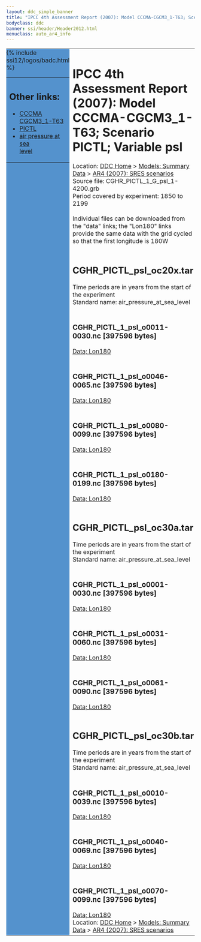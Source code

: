 ```yaml
---
layout: ddc_simple_banner
title: "IPCC 4th Assessment Report (2007): Model CCCMA-CGCM3_1-T63; Scenario PICTL; Variable psl"
bodyclass: ddc
banner: ssi/header/Header2012.html
menuclass: auto_ar4_info
---
```



<table width="100%" border="0" cellspacing="0" cellpadding="0" style="border-collapse: collapse;">
<tr style="margin:0;padding:0;border:0;">
<td style="margin:0;padding:0;border:0;height:1pt;width:150pt;background:#5492CD;" valign="top" >

<div id="lh-col2" class="auto_ar4_info">
<table class="menumain" bgcolor="#5492CD" cellspacing="0" width="100%" border="0">
<tr><td>
<h2> Other links:</h2>
<ul>
<li><a href="/auto/ar4/model-CCCMA-CGCM3_1-T63.html">CCCMA<br/>CGCM3_1-T63</a></li>
<li><a href="/auto/ar4/scenario-PICTL.html">PICTL</a></li>
<li><a href="/auto/ar4/var-air_pressure_at_sea_level.html">air pressure at sea<br/> level</a></li>
</ul>
</td></tr>
{% include ssi12/logos/badc.html %}
</table>
</div>
</td>
<td><h1>IPCC 4th Assessment Report (2007): Model CCCMA-CGCM3_1-T63; Scenario PICTL; Variable psl</h1>

<!-- Breadcrumb1 -->
<div id="breadcrumb1" align="left">
Location: <a href="/index.html">DDC Home</a> > <a href="/sim/gcm_clim/">Models: Summary Data</a>
> <a href="/sim/gcm_clim/SRES_AR4/index.html">AR4 (2007): SRES scenarios</a>
</div>
<!-- End of Breadcrumb1 -->Source file: CGHR_PICTL_1_G_psl_1-4200.grb
<br/>
Period covered by experiment: 1850 to 2199<br/>
<br/>Individual files can be downloaded from the "data" links; the "Lon180" links provide the same data
         with the grid cycled so that the first longitude is 180W<br/>
<br/><h2>CGHR_PICTL_psl_oc20x.tar</h2>
Time periods are in years from the start of the experiment<br/>
Standard name: air_pressure_at_sea_level<br>
<br/><h3>CGHR_PICTL_1_psl_o0011-0030.nc [397596 bytes]</h3>
<a href="http://apps.ipcc-data.org/cgi-bin/downl/ar4_nc/psl/CGHR_PICTL_1_psl_o0011-0030.nc">Data; </a><a href="http://apps.ipcc-data.org/cgi-bin/downl/ar4_nc/psl/CGHR_PICTL_1_psl_o0011-0030.cyto180.nc"> Lon180</a><br/>
<br/><h3>CGHR_PICTL_1_psl_o0046-0065.nc [397596 bytes]</h3>
<a href="http://apps.ipcc-data.org/cgi-bin/downl/ar4_nc/psl/CGHR_PICTL_1_psl_o0046-0065.nc">Data; </a><a href="http://apps.ipcc-data.org/cgi-bin/downl/ar4_nc/psl/CGHR_PICTL_1_psl_o0046-0065.cyto180.nc"> Lon180</a><br/>
<br/><h3>CGHR_PICTL_1_psl_o0080-0099.nc [397596 bytes]</h3>
<a href="http://apps.ipcc-data.org/cgi-bin/downl/ar4_nc/psl/CGHR_PICTL_1_psl_o0080-0099.nc">Data; </a><a href="http://apps.ipcc-data.org/cgi-bin/downl/ar4_nc/psl/CGHR_PICTL_1_psl_o0080-0099.cyto180.nc"> Lon180</a><br/>
<br/><h3>CGHR_PICTL_1_psl_o0180-0199.nc [397596 bytes]</h3>
<a href="http://apps.ipcc-data.org/cgi-bin/downl/ar4_nc/psl/CGHR_PICTL_1_psl_o0180-0199.nc">Data; </a><a href="http://apps.ipcc-data.org/cgi-bin/downl/ar4_nc/psl/CGHR_PICTL_1_psl_o0180-0199.cyto180.nc"> Lon180</a><br/>
<br/><h2>CGHR_PICTL_psl_oc30a.tar</h2>
Time periods are in years from the start of the experiment<br/>
Standard name: air_pressure_at_sea_level<br>
<br/><h3>CGHR_PICTL_1_psl_o0001-0030.nc [397596 bytes]</h3>
<a href="http://apps.ipcc-data.org/cgi-bin/downl/ar4_nc/psl/CGHR_PICTL_1_psl_o0001-0030.nc">Data; </a><a href="http://apps.ipcc-data.org/cgi-bin/downl/ar4_nc/psl/CGHR_PICTL_1_psl_o0001-0030.cyto180.nc"> Lon180</a><br/>
<br/><h3>CGHR_PICTL_1_psl_o0031-0060.nc [397596 bytes]</h3>
<a href="http://apps.ipcc-data.org/cgi-bin/downl/ar4_nc/psl/CGHR_PICTL_1_psl_o0031-0060.nc">Data; </a><a href="http://apps.ipcc-data.org/cgi-bin/downl/ar4_nc/psl/CGHR_PICTL_1_psl_o0031-0060.cyto180.nc"> Lon180</a><br/>
<br/><h3>CGHR_PICTL_1_psl_o0061-0090.nc [397596 bytes]</h3>
<a href="http://apps.ipcc-data.org/cgi-bin/downl/ar4_nc/psl/CGHR_PICTL_1_psl_o0061-0090.nc">Data; </a><a href="http://apps.ipcc-data.org/cgi-bin/downl/ar4_nc/psl/CGHR_PICTL_1_psl_o0061-0090.cyto180.nc"> Lon180</a><br/>
<br/><h2>CGHR_PICTL_psl_oc30b.tar</h2>
Time periods are in years from the start of the experiment<br/>
Standard name: air_pressure_at_sea_level<br>
<br/><h3>CGHR_PICTL_1_psl_o0010-0039.nc [397596 bytes]</h3>
<a href="http://apps.ipcc-data.org/cgi-bin/downl/ar4_nc/psl/CGHR_PICTL_1_psl_o0010-0039.nc">Data; </a><a href="http://apps.ipcc-data.org/cgi-bin/downl/ar4_nc/psl/CGHR_PICTL_1_psl_o0010-0039.cyto180.nc"> Lon180</a><br/>
<br/><h3>CGHR_PICTL_1_psl_o0040-0069.nc [397596 bytes]</h3>
<a href="http://apps.ipcc-data.org/cgi-bin/downl/ar4_nc/psl/CGHR_PICTL_1_psl_o0040-0069.nc">Data; </a><a href="http://apps.ipcc-data.org/cgi-bin/downl/ar4_nc/psl/CGHR_PICTL_1_psl_o0040-0069.cyto180.nc"> Lon180</a><br/>
<br/><h3>CGHR_PICTL_1_psl_o0070-0099.nc [397596 bytes]</h3>
<a href="http://apps.ipcc-data.org/cgi-bin/downl/ar4_nc/psl/CGHR_PICTL_1_psl_o0070-0099.nc">Data; </a><a href="http://apps.ipcc-data.org/cgi-bin/downl/ar4_nc/psl/CGHR_PICTL_1_psl_o0070-0099.cyto180.nc"> Lon180</a><br/>
<!-- Breadcrumb2 -->
<div id="breadcrumb2" align="left">
Location: <a href="/index.html">DDC Home</a> > <a href="/sim/gcm_clim/">Models: Summary Data</a>
> <a href="/sim/gcm_clim/SRES_AR4/index.html">AR4 (2007): SRES scenarios</a>
</div>
<!-- End of Breadcrumb2 --></td></tr></table>
